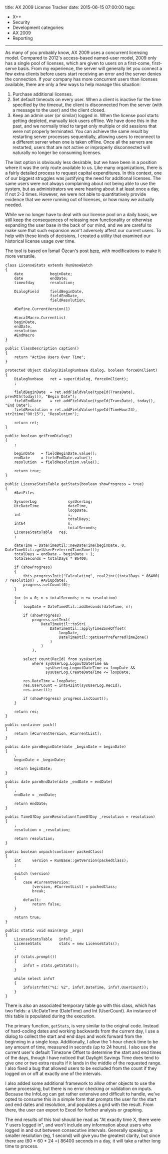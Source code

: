 title: AX 2009 License Tracker
date: 2015-06-15 07:00:00
tags:
 - X++
 - Security
 - Development
categories:
 - AX 2009
 - Reporting
---
As many of you probably know, AX 2009 uses a concurrent licensing model. Compared to 2012's access-based named-user model, 2009 only has a single pool of licenses, which are given to users on a first-come, first-serve basis. From my experience, the server will generally let you connect a few extra clients before users start receiving an error and the server denies the connection. If your company has more concurrent users than licenses available, there are only a few ways to help manage this situation:

1. Purchase additional licenses.
1. Set default timeouts on every user. When a client is inactive for the time specified by the timeout, the client is disconnected from the server (with a message to the user) and the client closed. 
1. Keep an admin user (or similar) logged in. When the license pool starts getting depleted, manually kick users offline. We have done this in the past, and we normally tried to target only multiple or old sessions that were not properly terminated. You can achieve the same result by restarting server processes sequentially, allowing users to reconnect to a different server when one is taken offline. Once all the servers are restarted, users that are not active or improperly disconnected will naturally no longer be consuming licenses.
 

The last option is obviously less desirable, but we have been in a position where it was the only route available to us. Like many organizations, there is a fairly detailed process to request capital expenditures. In this context, one of our biggest struggles was justifying the need for additional licenses. The same users were not always complaining about not being able to use the system, but as administrators we were hearing about it at least once a day, if not 2-3 times. However, we were not able to quantitatively provide evidence that we were running out of licenses, or how many we actually needed.

While we no longer have to deal with our license pool on a daily basis, we still keep the consequences of releasing new functionality or otherwise expanding the user base in the back of our mind, and we are careful to make sure that such expansion won't adversely affect our current users. To help with these kinds of decisions, I created a utility that examined our historical license usage over time.

The tool is based on İsmail Özcan's post [here](http://ismailozcan68.blogspot.com/2012/09/how-to-find-maximum-number-of-logged-on.html), with modifications to make it more versatile.

```axapta LicenseStats
class LicenseStats extends RunBaseBatch
{
    date            beginDate;
    date            endDate;
    timeofday       resolution;

    DialogField     fieldBeginDate,
                    fieldEndDate,
                    fieldResolution;

    #Define.CurrentVersion(1)

    #LocalMacro.CurrentList
    beginDate,
    endDate,
    resolution
    #EndMacro
}

public ClassDescription caption()
{
    return "Active Users Over Time";
}

protected Object dialog(DialogRunbase dialog, boolean forceOnClient)
{
    DialogRunbase   ret = super(dialog, forceOnClient);
    ;

    fieldBeginDate  = ret.addFieldValue(typeId(TransDate), prevMth(today()), "Begin Date");
    fieldEndDate    = ret.addFieldValue(typeId(TransDate), today(), "End Date");
    fieldResolution = ret.addFieldValue(typeId(TimeHour24), str2time("00:15"), "Resolution");

    return ret;
}

public boolean getFromDialog()
{
    ;

    beginDate   = fieldBeginDate.value();
    endDate     = fieldEndDate.value();
    resolution  = fieldResolution.value();

    return true;
}

public LicenseStatsTable getStats(boolean showProgress = true)
{
    #AviFiles

    SysuserLog              sysUserLog;
    UtcDateTime             dateTime,
                            loopDate;
    int                     i,
                            totalDays;
    int64                   n,
                            totalSeconds;
    LicenseStatsTable   res;
    ;

    dateTime = DateTimeUtil::newDateTime(beginDate, 0, DateTimeUtil::getUserPreferredTimeZone());
    totalDays = endDate - beginDate + 1;
    totalSeconds = totalDays * 86400;

    if (showProgress)
    {
        this.progressInit("Calculating", real2int((totalDays * 86400) / resolution) , #AviUpdate);
        progress.setCount(0);
    }

    for (n = 0; n < totalSeconds; n += resolution)
    {
        loopDate = DateTimeUtil::addSeconds(dateTime, n);

        if (showProgress)
            progress.setText(
                DateTimeUtil::toStr(
                    DateTimeUtil::applyTimeZoneOffset(
                        loopDate,
                        DateTimeUtil::getUserPreferredTimeZone()
                    )
                )
            );

        select count(RecId) from sysUserLog
            where sysUserLog.LogoutDateTime &&
                  sysUserLog.LogoutDateTime >= loopDate &&
                  sysUserLog.CreateDateTime <= loopDate;

        res.DateTime = loopDate;
        res.UserCount = int642int(sysUserLog.RecId);
        res.insert();

        if (showProgress) progress.incCount();
    }

    return res;
}

public container pack()
{
    return [#CurrentVersion, #CurrentList];
}

public date parmBeginDate(date _beginDate = beginDate)
{
    ;
    beginDate = _beginDate;

    return beginDate;
}

public date parmEndDate(date _endDate = endDate)
{
    ;
    endDate = _endDate;

    return endDate;
}

public TimeOfDay parmResolution(TimeOfDay _resolution = resolution)
{
    ;
    resolution = _resolution;

    return resolution;
}

public boolean unpack(container packedClass)
{
    int     version = RunBase::getVersion(packedClass);
    ;

    switch (version)
    {
        case #CurrentVersion:
            [version, #CurrentList] = packedClass;
            break;

        default:
            return false;
    }

    return true;
}

public static void main(Args _args)
{
    LicenseStatsTable   infoT;
    LicenseStats        stats = new LicenseStats();
    ;

    if (stats.prompt())
    {
        infoT = stats.getStats();
    }

    while select infoT
    {
        info(strfmt("%1: %2", infoT.DateTime, infoT.UserCount));
    }
}
 ```

There is also an associated temporary table go with this class, which has two fields: a UtcDateTime (DateTime) and Int (UserCount). An instance of this table is populated during the execution.

The primary function, `getStats`, is very similar to the original code. Instead of hard-coding dates and working backwards from the current day, I use a dialog to collect the start and end days and work forward from the beginning in a single loop. Additionally, I allow the 1-hour check time to be any amount of time, measured in seconds (up to 24 hours). I also use the current user's default Timezone Offset to determine the start and end times of the days, though I have noticed that Daylight Savings Time does tend to give one or two extra results if it lands in the middle of the requested range. I also fixed a bug that allowed users to be excluded from the count if they logged on or off at exactly one of the intervals.

I also added some additional framework to allow other objects to use the same processing, but there is no error checking or validation on inputs. Because the InfoLog can get rather extensive and difficult to handle, we've opted to consume this in a simple form that prompts the user for the start and end dates and resolution, and populates a grid with the result. From there, the user can export to Excel for further analysis or graphing.

The end results of this tool should be read as "At exactly time X, there were Y users logged in", and won't include any information about users who logged in and out between consecutive intervals. Generally speaking, a smaller resolution (eg, 1 second) will give you the greatest clarity, but since there are (60 * 60 * 24 =) 86400 seconds in a day, it will take a rather long time to process.